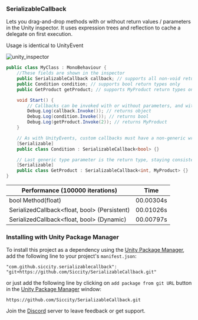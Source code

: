 ### SerializableCallback
Lets you drag-and-drop methods with or without return values / parameters in the Unity inspector.
It uses expression trees and reflection to cache a delegate on first execution.

Usage is identical to UnityEvent

![unity_inspector](https://user-images.githubusercontent.com/6402525/34294989-46de127e-e70b-11e7-84f0-99bc4525a8f5.png)
```csharp
public class MyClass : MonoBehaviour {
    //These fields are shown in the inspector
    public SerializableCallback callback; // supports all non-void return types
    public Condition condition; // supports bool return types only
    public GetProduct getProduct; // supports MyProduct return types only

    void Start() {
        // Callbacks can be invoked with or without parameters, and with different types
        Debug.Log(callback.Invoke()); // returns object
        Debug.Log(condition.Invoke()); // returns bool
        Debug.Log(getProduct.Invoke(2)); // returns MyProduct
    }

    // As with UnityEvents, custom callbacks must have a non-generic wrapper class marked as [Serializable] in order to be serialized by Unity
    [Serializable]
    public class Condition : SerializableCallback<bool> {}

    // Last generic type parameter is the return type, staying consistent with System.Func
    [Serializable]
    public class GetProduct : SerializableCallback<int, MyProduct> {}
}
```

| Performance (100000 iterations)              | Time      |
| -------------------------------------------- | --------- |
| bool Method(float)                           | 00.00304s |
| SerializedCallback<float, bool> (Persistent) | 00.01026s |
| SerializedCallback<float, bool> (Dynamic)    | 00.00797s |


### Installing with Unity Package Manager
To install this project as a dependency using the [Unity Package Manager](https://docs.unity3d.com/Manual/upm-git.html),
add the following line to your project's `manifest.json`:

```
"com.github.siccity.serializablecallback": "git+https://github.com/Siccity/SerializableCallback.git"
```

or just add the following line by clicking on `add package from git URL` button in the [Unity Package Manager](https://docs.unity3d.com/Manual/upm-ui-giturl.html) window:
```
https://github.com/Siccity/SerializableCallback.git
```

Join the [Discord](https://discord.gg/qgPrHv4 "Join Discord server") server to leave feedback or get support.


